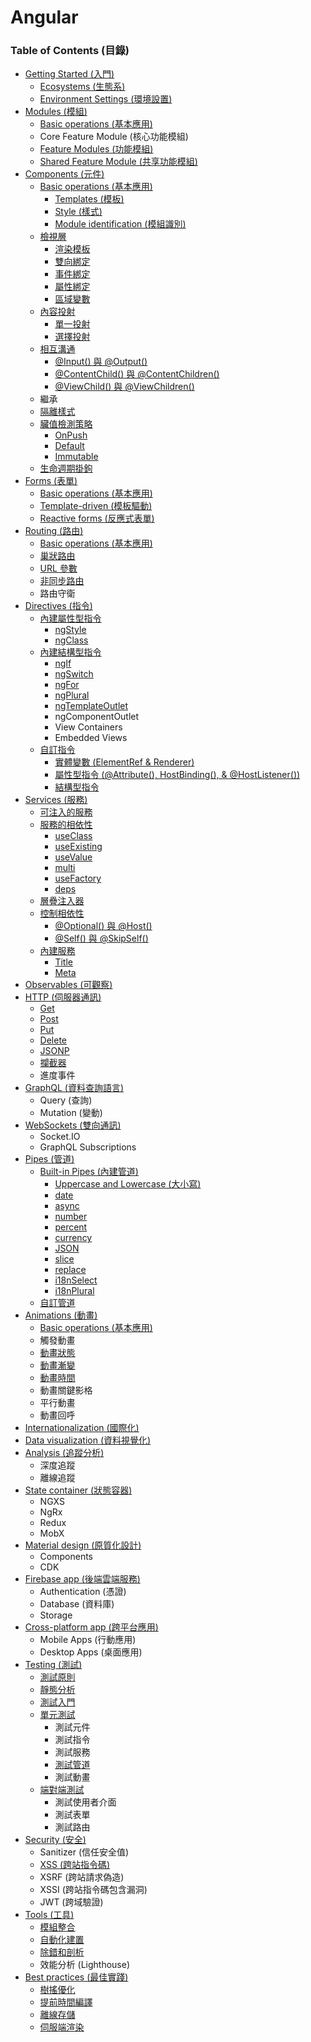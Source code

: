 # Angular

### Table of Contents (目錄)

* [Getting Started (入門)](./HTML5/Angular/getting-started.md)
  * [Ecosystems (生態系)](./HTML5/Angular/getting-started.md#ecosystems-生態系)
  * [Environment Settings (環境設置)](./getting-started.md#environment-settings-環境設置)
* [Modules (模組)](./HTML5/Angular/modules.md)
  * [Basic operations (基本應用)](./HTML5/Angular/modules.md#基本應用)
  * Core Feature Module (核心功能模組)
  * [Feature Modules (功能模組)](./HTML5/Angular/modules.md#功能模組)
  * [Shared Feature Module (共享功能模組)](./HTML5/Angular/modules.md#共用模組)
* [Components (元件)](./HTML5/Angular/components.md)
  * [Basic operations (基本應用)](./HTML5/Angular/components.md#基本應用)
    * [Templates (模板)](./HTML5/Angular/components.md#模板)
    * [Style (樣式)](./HTML5/Angular/components.md#樣式)
    * [Module identification (模組識別)](./HTML5/Angular/components.md#模組識別)
  * [檢視層](./HTML5/Angular/components.md#檢視層)
    * [渲染模板](./HTML5/Angular/components.md#渲染模板)
    * [雙向綁定](./HTML5/Angular/components.md#雙向綁定)
    * [事件綁定](./HTML5/Angular/components.md#事件綁定)
    * [屬性綁定](./HTML5/Angular/components.md#屬性綁定)
    * [區域變數](./HTML5/Angular/components.md#區域變數)
  * [內容投射](./HTML5/Angular/components.md#內容投射)
    * [單一投射](./HTML5/Angular/components.md#單一投射)
    * [選擇投射](./HTML5/Angular/components.md#選擇投射)
  * [相互溝通](./HTML5/Angular/components.md#相互溝通)
    * [@Input() 與 @Output()](./HTML5/Angular/components.md#input-與-output)
    * [@ContentChild() 與 @ContentChildren()](./HTML5/Angular/components.md#contentchild-與-contentchildren)
    * [@ViewChild() 與 @ViewChildren()](./HTML5/Angular/components.md#viewchild-與-viewchildren)
  * 繼承
  * [隔離樣式](./HTML5/Angular/components.md#隔離樣式)
  * [臟值檢測策略](./HTML5/Angular/components.md#臟值檢測策略)
    * [OnPush](./HTML5/Angular/components.md#onpush)
    * [Default](./HTML5/Angular/components.md#default)
    * [Immutable](./HTML5/Angular/components.md#immutable)
  * [生命週期掛鉤](./HTML5/Angular/components.md#生命週期掛鉤)
* [Forms (表單)](./HTML5/Angular/forms.md)
  * [Basic operations (基本應用)](./HTML5/Angular/forms.md#基本應用)
  * [Template-driven (模板驅動)](./HTML5/Angular/forms.md#模板驅動)
  * [Reactive forms (反應式表單)](./HTML5/Angular/forms.md#模型驅動)
* [Routing (路由)](./HTML5/Angular/routing.md)
  * [Basic operations (基本應用)](./HTML5/Angular/routing.md#基本應用)
  * [巢狀路由](./HTML5/Angular/routing.md#巢狀路由)
  * [URL 參數](./HTML5/Angular/routing.md#url-參數)
  * [非同步路由](./HTML5/Angular/routing.md#非同步路由)
  * 路由守衛
* [Directives (指令)](./HTML5/Angular/directives.md)
  * [內建屬性型指令](./HTML5/Angular/directives.md#內建屬性型指令)
    * [ngStyle](./HTML5/Angular/directives.md#ng-style)
    * [ngClass](./HTML5/Angular/directives.md#ng-class)
  * [內建結構型指令](./HTML5/Angular/directives.md#內建結構型指令)
    * [ngIf](./HTML5/Angular/directives.md#ng-if)
    * [ngSwitch](./HTML5/Angular/directives.md#ng-switch)
    * [ngFor](./HTML5/Angular/directives.md#ng-for)
    * [ngPlural](./HTML5/Angular/directives.md#ng-plural)
    * [ngTemplateOutlet](./HTML5/Angular/directives.md#ng-template-outlet)
    * ngComponentOutlet
    * View Containers
    * Embedded Views
  * [自訂指令](./HTML5/Angular/directives.md#自訂指令)
    * [實體變數 (ElementRef & Renderer)](./HTML5/Angular/directives.md#實體變數)
    * [屬性型指令 (@Attribute(), HostBinding(), & @HostListener())](./HTML5/Angular/directives.md#屬性型指令)
    * [結構型指令](./HTML5/Angular/directives.md#結構型指令)
* [Services (服務)](./HTML5/Angular/services.md)
  * [可注入的服務](./HTML5/Angular/services.md#可注入的服務)
  * [服務的相依性](./HTML5/Angular/services.md#服務的相依性)
    * [useClass](./HTML5/Angular/services.md#useclass)
    * [useExisting](./HTML5/Angular/services.md#useexisting)
    * [useValue](./HTML5/Angular/services.md#usevalue)
    * [multi](./HTML5/Angular/services.md#multi)
    * [useFactory](./HTML5/Angular/services.md#usefactory)
    * [deps](./HTML5/Angular/services.md#deps)
  * [層疊注入器](./HTML5/Angular/services.md#層疊注入器)
  * [控制相依性](./HTML5/Angular/services.md#控制相依性)
    * [@Optional() 與 @Host()](./HTML5/Angular/services.md#optional-與-host)
    * [@Self() 與 @SkipSelf()](./HTML5/Angular/services.md#self-與-skipself)
  * [內建服務](./HTML5/Angular/services.md#內建服務)
    * [Title](./HTML5/Angular/services.md#title)
    * [Meta](./HTML5/Angular/services.md#meta)
* [Observables (可觀察)](./HTML5/Angular/observables.md)
* [HTTP (伺服器通訊)](./HTML5/Angular/http.md)
  * [Get](./HTML5/Angular/http.md#get)
  * [Post](./HTML5/Angular/http.md#post)
  * [Put](./HTML5/Angular/http.md#put)
  * [Delete](./HTML5/Angular/http.md#delete)
  * [JSONP](./HTML5/Angular/http.md#jsonp)
  * [攔截器](./http.md#攔截器)
  * 進度事件
* [GraphQL (資料查詢語言)](./HTML5/Angular/graphql.md)
  * Query (查詢)
  * Mutation (變動)
* [WebSockets (雙向通訊)](./HTML5/Angular/websockets.md)
  * Socket.IO
  * GraphQL Subscriptions
* [Pipes (管道)](./HTML5/Angular/pipes.md)
  * [Built-in Pipes (內建管道)](./HTML5/Angular/pipes.md#built-in-pipes-內建管道)
    * [Uppercase and Lowercase (大小寫)](./HTML5/Angular/pipes.md#uppercase-and-lowercase-大小寫)
    * [date](./HTML5/Angular/pipes.md#日期)
    * [async](./HTML5/Angular/pipes.md#非同步)
    * [number](./HTML5/Angular/pipes.md#數值-十進制)
    * [percent](./HTML5/Angular/pipes.md#百分率)
    * [currency](./HTML5/Angular/pipes.md#貨幣)
    * [JSON](./HTML5/Angular/pipes.md#json)
    * [slice](./HTML5/Angular/pipes.md#裁切)
    * [replace](./HTML5/Angular/pipes.md#替換)
    * [i18nSelect](./HTML5/Angular/pipes.md#選擇)
    * [i18nPlural](./HTML5/Angular/pipes.md#複數)
  * [自訂管道](./HTML5/Angular/pipes.md#自訂管道)
* [Animations (動畫)](./HTML5/Angular/animations.md)
  * [Basic operations (基本應用)](./HTML5/Angular/animations.md#基本應用)
  * 觸發動畫
  * [動畫狀態](./HTML5/Angular/animations.md#動畫狀態)
  * [動畫漸變](./HTML5/Angular/animations.md#動畫漸變)
  * [動畫時間](./HTML5/Angular/animations.md#動畫時間)
  * 動畫關鍵影格
  * 平行動畫
  * 動畫回呼
* [Internationalization (國際化)](./HTML5/Angular/internationalization.md)
* [Data visualization (資料視覺化)](./HTML5/Angular/data-visualization.md)
* [Analysis (追蹤分析)](./HTML5/Angular/analysis.md)
  * 深度追蹤
  * 離線追蹤
* [State container (狀態容器)](./HTML5/Angular/state-container.md)
  * NGXS
  * NgRx
  * Redux
  * MobX
* [Material design (原質化設計)](./HTML5/Angular/material.md)
  * Components
  * CDK
* [Firebase app (後端雲端服務)](./HTML5/Angular/firebase.md)
  * Authentication (憑證)
  * Database (資料庫)
  * Storage
* [Cross-platform app (跨平台應用)](./HTML5/Angular/cross-platform.md)
  * Mobile Apps (行動應用)
  * Desktop Apps (桌面應用)
* [Testing (測試)](./HTML5/Angular/testing.md)
  * [測試原則](./HTML5/Angular/testing.md#測試原則)
  * [靜態分析](./HTML5/Angular/testing.md#靜態分析)
  * [測試入門](./HTML5/Angular/testing.md#測試入門)
  * [單元測試](./HTML5/Angular/testing.md#單元測試)
    * 測試元件
    * 測試指令
    * 測試服務
    * [測試管道](./HTML5/Angular/testing.md#測試管道)
    * 測試動畫
  * [端對端測試](./HTML5/Angular/testing.md#端對端測試)
    * 測試使用者介面
    * 測試表單
    * 測試路由
* [Security (安全)](./HTML5/Angular/security.md)
  * Sanitizer (信任安全值)
  * [XSS (跨站指令碼)](./HTML5/Angular/security.md#跨站指令碼)
  * XSRF (跨站請求偽造)
  * XSSI (跨站指令碼包含漏洞)
  * JWT (跨域驗證)
* [Tools (工具)](./HTML5/Angular/tools.md)
  * [模組整合](./HTML5/Angular/tools.md#模組整合)
  * [自動化建置](./HTML5/Angular/tools.md#自動化建置)
  * [除錯和剖析](./HTML5/Angular/tools.md#除錯和剖析)
  * 效能分析 (Lighthouse)
* [Best practices (最佳實踐)](./HTML5/Angular/best-practices.md)
  * [樹搖優化](./HTML5/Angular/best-practices.md#樹搖優化)
  * [提前時間編譯](./HTML5/Angular/best-practices.md#提前時間編譯)
  * [離線存儲](./HTML5/Angular/best-practices.md#離線存儲)
  * [伺服端渲染](./HTML5/Angular/best-practices.md#伺服端渲染)
